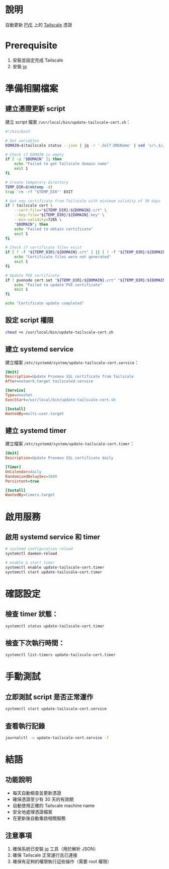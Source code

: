 # 說明
自動更新 [PVE](https://pve.proxmox.com/wiki/Main_Page) 上的 [Tailscale](https://tailscale.com/) 憑證

# Prerequisite
1. 安裝並設定完成 Tailscale
2. 安裝 [jq](https://jqlang.org/)


# 準備相關檔案

## 建立憑證更新 script

建立 script 檔案 `/usr/local/bin/update-tailscale-cert.sh`：
```bash
#!/bin/bash

# Set variables
DOMAIN=$(tailscale status --json | jq -r '.Self.DNSName' | sed 's/\.$//')

# Check if DOMAIN is empty
if [ -z "$DOMAIN" ]; then
    echo "Failed to get Tailscale domain name"
    exit 1
fi

# Create temporary directory
TEMP_DIR=$(mktemp -d)
trap 'rm -rf "$TEMP_DIR"' EXIT

# Get new certificate from Tailscale with minimum validity of 30 days
if ! tailscale cert \
    --cert-file="${TEMP_DIR}/${DOMAIN}.crt" \
    --key-file="${TEMP_DIR}/${DOMAIN}.key" \
    --min-validity=720h \
    "$DOMAIN"; then
    echo "Failed to obtain certificate"
    exit 1
fi

# Check if certificate files exist
if [ ! -f "${TEMP_DIR}/${DOMAIN}.crt" ] || [ ! -f "${TEMP_DIR}/${DOMAIN}.key" ]; then
    echo "Certificate files were not generated"
    exit 1
fi

# Update PVE certificate
if ! pvenode cert set "${TEMP_DIR}/${DOMAIN}.crt" "${TEMP_DIR}/${DOMAIN}.key" --force --restart; then
    echo "Failed to update PVE certificate"
    exit 1
fi

echo "Certificate update completed"
```

## 設定 script 權限

```bash
chmod +x /usr/local/bin/update-tailscale-cert.sh
```

## 建立 systemd service

建立檔案 `/etc/systemd/system/update-tailscale-cert.service`：
```ini
[Unit]
Description=Update Proxmox SSL certificate from Tailscale
After=network.target tailscaled.service

[Service]
Type=oneshot
ExecStart=/usr/local/bin/update-tailscale-cert.sh

[Install]
WantedBy=multi-user.target
```

## 建立 systemd timer

建立檔案 `/etc/systemd/system/update-tailscale-cert.timer`：
```ini
[Unit]
Description=Update Proxmox SSL certificate daily

[Timer]
OnCalendar=daily
RandomizedDelaySec=3600
Persistent=true

[Install]
WantedBy=timers.target
```

# 啟用服務

## 啟用 systemd service 和 timer

```bash
# systemd configuration reload
systemctl daemon-reload

# enable & start timer
systemctl enable update-tailscale-cert.timer
systemctl start update-tailscale-cert.timer
```

# 確認設定

## 檢查 timer 狀態：

```bash
systemctl status update-tailscale-cert.timer
```

## 檢查下次執行時間：

```bash
systemctl list-timers update-tailscale-cert.timer
```

# 手動測試

## 立即測試 script 是否正常運作

```bash
systemctl start update-tailscale-cert.service
```

## 查看執行記錄

```bash
journalctl -u update-tailscale-cert.service -f
```

# 結語

## 功能說明
* 每天自動檢查並更新憑證
* 確保憑證至少有 30 天的有效期
* 自動使用正確的 Tailscale machine name
* 安全地處理憑證檔案
* 在更新後自動重啟相關服務

## 注意事項
1. 確保系統已安裝 [jq](https://jqlang.org/) 工具（用於解析 JSON）
2. 確保 Tailscale 正常運行且已連接
3. 確保有足夠的權限執行這些操作（需要 root 權限）